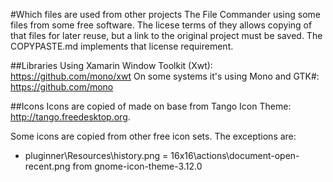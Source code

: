 #Which files are used from other projects
The File Commander using some files from some free software. The licese terms of they allows copying of that files for later reuse, but a link to the original project must be saved. The COPYPASTE.md implements that license requirement.

##Libraries
Using Xamarin Window Toolkit (Xwt): https://github.com/mono/xwt
On some systems it's using Mono and GTK#: https://github.com/mono

##Icons
Icons are copied of made on base from Tango Icon Theme: http://tango.freedesktop.org.

Some icons are copied from other free icon sets. The exceptions are:

* pluginner\Resources\history.png = 16x16\actions\document-open-recent.png from gnome-icon-theme-3.12.0